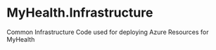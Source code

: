 # MyHealth.Infrastructure
Common Infrastructure Code used for deploying Azure Resources for MyHealth
